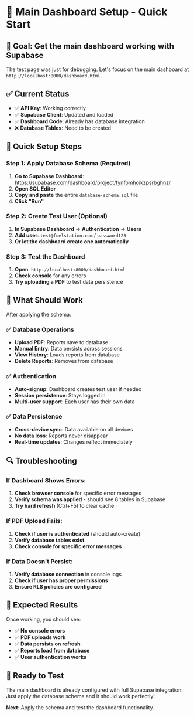 # 🚀 **Main Dashboard Setup - Quick Start**

## 🎯 **Goal: Get the main dashboard working with Supabase**

The test page was just for debugging. Let's focus on the main dashboard at `http://localhost:8000/dashboard.html`.

## ✅ **Current Status**
- ✅ **API Key**: Working correctly
- ✅ **Supabase Client**: Updated and loaded
- ✅ **Dashboard Code**: Already has database integration
- ❌ **Database Tables**: Need to be created

## 🔧 **Quick Setup Steps**

### **Step 1: Apply Database Schema (Required)**
1. **Go to Supabase Dashboard**: https://supabase.com/dashboard/project/fynfomhoikzpsrbghnzr
2. **Open SQL Editor**
3. **Copy and paste** the entire `database-schema.sql` file
4. **Click "Run"**

### **Step 2: Create Test User (Optional)**
1. **In Supabase Dashboard** → **Authentication** → **Users**
2. **Add user**: `test@fuelstation.com` / `password123`
3. **Or let the dashboard create one automatically**

### **Step 3: Test the Dashboard**
1. **Open**: `http://localhost:8000/dashboard.html`
2. **Check console** for any errors
3. **Try uploading a PDF** to test data persistence

## 🧪 **What Should Work**

After applying the schema:

### **✅ Database Operations**
- **Upload PDF**: Reports save to database
- **Manual Entry**: Data persists across sessions
- **View History**: Loads reports from database
- **Delete Reports**: Removes from database

### **✅ Authentication**
- **Auto-signup**: Dashboard creates test user if needed
- **Session persistence**: Stays logged in
- **Multi-user support**: Each user has their own data

### **✅ Data Persistence**
- **Cross-device sync**: Data available on all devices
- **No data loss**: Reports never disappear
- **Real-time updates**: Changes reflect immediately

## 🔍 **Troubleshooting**

### **If Dashboard Shows Errors:**
1. **Check browser console** for specific error messages
2. **Verify schema was applied** - should see 8 tables in Supabase
3. **Try hard refresh** (Ctrl+F5) to clear cache

### **If PDF Upload Fails:**
1. **Check if user is authenticated** (should auto-create)
2. **Verify database tables exist**
3. **Check console for specific error messages**

### **If Data Doesn't Persist:**
1. **Verify database connection** in console logs
2. **Check if user has proper permissions**
3. **Ensure RLS policies are configured**

## 🎯 **Expected Results**

Once working, you should see:
- ✅ **No console errors**
- ✅ **PDF uploads work**
- ✅ **Data persists on refresh**
- ✅ **Reports load from database**
- ✅ **User authentication works**

## 🚀 **Ready to Test**

The main dashboard is already configured with full Supabase integration. Just apply the database schema and it should work perfectly!

**Next**: Apply the schema and test the dashboard functionality.
